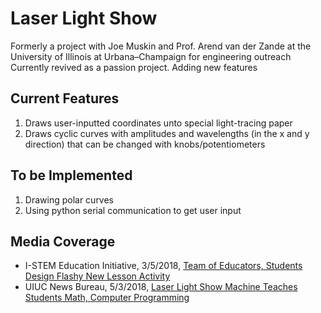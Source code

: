 # Laser Light Show

Formerly a project with Joe Muskin and Prof. Arend van der Zande at the University of Illinois at Urbana–Champaign for engineering outreach <br>
Currently revived as a passion project. Adding new features

## Current Features

1. Draws user-inputted coordinates unto special light-tracing paper
2. Draws cyclic curves with amplitudes and wavelengths (in the x and y direction) that can be changed with knobs/potentiometers

## To be Implemented
1. Drawing polar curves
2. Using python serial communication to get user input

## Media Coverage

- I-STEM Education Initiative, 3/5/2018, [Team of Educators, Students Design Flashy New Lesson Activity](http://www.istem.illinois.edu/news/ums.laser.light.html)
- UIUC News Bureau, 5/3/2018, [Laser Light Show Machine Teaches Students Math, Computer Programming](https://mechanical.illinois.edu/news/laser-light-show-machine-teaches-students-math-computer-programming)
